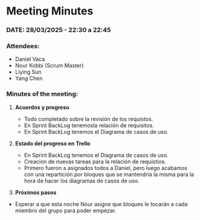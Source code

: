 # **Meeting Minutes**  

### **DATE: 28/03/2025 - 22:30 a 22:45**  

### **Attendees:**  
- Daniel Vaca  
- Nour Kobbi  (Scrum Master)
- Liying Sun  
- Yang Chen  

### **Minutes of the meeting:**  

1. **Acuerdos y progreso**  
   - Todo completado sobre la revisión de los requistos.
   - En Sprint BackLog tenemosla relación de requisitos.  
   - En Sprint BackLog tenemos el Diagrama de casos de uso.  

2. **Estado del progreso en Trello**  
   - En Sprint BackLog tenemos el Diagrama de casos de uso.
   - Creacion de nuevas tareas para la relación de requistios.
   - Primero fueron a asignados todos a Daniel, pero luego acabamos con una repartición por bloques que se mantendria la misma para la hora de hacer los diagramas de casos de uso.

3. **Próximos pasos**  
- Esperar a que esta noche Nour asigne que bloques le tocarán a cada miembro del grupo para poder empezar.
